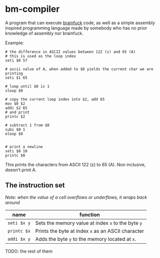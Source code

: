 # bm-compiler

A program that can execute [brainfuck](https://esolangs.org/wiki/Brainfuck) code, as well as a simple assembly inspired programming language made by somebody who has no prior knowledge of assembly nor brainfuck.

Example:

```
# the difference in ASCII values between 122 (z) and 65 (A)
# this is used as the loop index
seti $0 57

# ascii value of A, when added to $0 yields the current char we are printing
seti $1 65

# loop until $0 is 1
sloop $0

# copy the current loop index into $2, add 65
mov $0 $2
addi $2 65
# and print
printc $2

# subtract 1 from $0
subi $0 1
eloop $0


# print a newline
seti $0 10
printc $0
```

This prints the characters from ASCII 122 (z) to 65 (A). Non inclusive, doesn't print A.

## The instruction set

_Note: when the value of a cell overflows or underflows, it wraps back around_

| name        | function                                           |
| ----------- | -------------------------------------------------- |
| `seti $x y` | Sets the memory value at index `x` to the byte `y` |
| `printc $x` | Prints the byte at index `x` as an ASCII character |
| `addi $x y` | Adds the byte `y` to the memory located at `x`.    |

TODO: the rest of them
